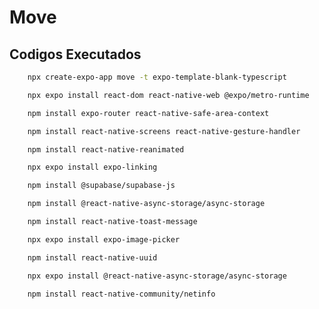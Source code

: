 # Move

## Codigos Executados
```bash
    npx create-expo-app move -t expo-template-blank-typescript
```

```bash
    npx expo install react-dom react-native-web @expo/metro-runtime
```

```bash
    npm install expo-router react-native-safe-area-context  
```
```bash
    npm install react-native-screens react-native-gesture-handler
```
```bash
    npm install react-native-reanimated
```
```bash
    npx expo install expo-linking
```

```bash
    npm install @supabase/supabase-js
```

```bash
    npm install @react-native-async-storage/async-storage
```

```bash
    npm install react-native-toast-message
```

```bash
    npx expo install expo-image-picker
```

```bash
    npm install react-native-uuid
```

```bash
    npx expo install @react-native-async-storage/async-storage
```

```bash
    npm install react-native-community/netinfo
```
```bash

```
```bash

```
```bash

```